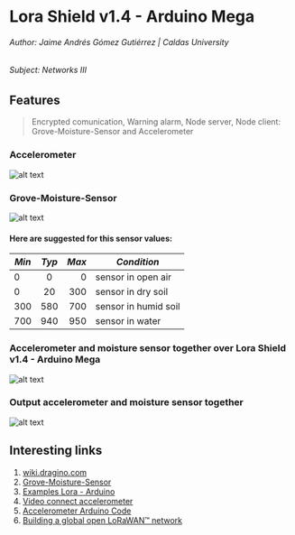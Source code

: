 # Lora Shield v1.4 - Arduino Mega
###### Author: Jaime Andrés Gómez Gutiérrez | Caldas University
###### Subject: Networks III

## Features 
> Encrypted comunication, 
> Warning alarm, 
> Node server, 
> Node client: Grove-Moisture-Sensor and Accelerometer


### Accelerometer

![alt text](http://i66.tinypic.com/r2ojeg.jpg  "Connect accelerometer to arduino mega 2560 ")



### Grove-Moisture-Sensor

![alt text](http://i63.tinypic.com/25h2z6c.jpg "Connect grove miosture sensor to arduino")


####   Here are suggested for this sensor values:
| *Min*   | *Typ*   | *Max*   | *Condition*             |
| --------|:-------:| -------:| -------------           |
| 0       | 0       | 0       | sensor in open air      |
| 0       | 20      | 300     | sensor in dry soil      |
| 300     | 580     | 700     | sensor in humid soil    |
| 700     | 940     | 950     | sensor in water         |

### Accelerometer and moisture sensor together over Lora Shield v1.4 - Arduino Mega

![alt text](http://i68.tinypic.com/ixfc74.jpg "Accelerometer and moisture sensor together over Lora Shield v1.4 - Arduino Mega 2560 ")


### Output accelerometer and moisture sensor together 

![alt text](http://i68.tinypic.com/9s48bn.png "Output later connect moisture sensor and accelerometer to arduino mega 2560 ")


## Interesting links

1. [wiki.dragino.com](https://wiki.dragino.com/index.php?title=Lora_Shield)
2. [Grove-Moisture-Sensor](http://wiki.seeedstudio.com/Grove-Moisture_Sensor)
3. [Examples Lora - Arduino](https://github.com/dragino/Lora/tree/master/Lora%20Shield)
4. [Video connect accelerometer](https://www.youtube.com/watch?v=_przDICw1-Q)
5. [Accelerometer Arduino Code](https://hetpro-store.com/TUTORIALES/mma7361-sensor-acelerometro/)
6. [Building a global open LoRaWAN™ network](https://www.thethingsnetwork.org/)









